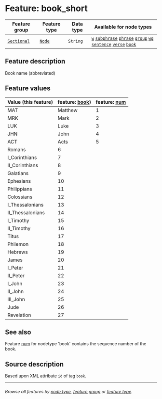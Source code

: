 # Feature: book_short

Feature group | Feature type | Data type | Available for node types
---  | --- | --- | --- 
[`Sectional`](featuresbygroup.md#sectional-features) | [`Node`](featuresbyfeaturetype.md#node-features) | `String` | [`w`](featuresbynodetype.md#word-nodes) [`subphrase`](featuresbynodetype.md#subphrase-nodes) [`phrase`](featuresbynodetype.md#phrase-nodes) [`group`](featuresbynodetype.md#group-nodes) [`wg`](featuresbynodetype.md#wg-nodes) [`sentence`](featuresbynodetype.md#sentence-nodes) [`verse`](featuresbynodetype.md#verse-nodes)  [`book`](featuresbynodetype.md#book-notes)

## Feature description

Book name (abbreviated) 

## Feature values

Value (this feature) | feature: [book](book.md#README)) | feature: [num](num.md)
--- | --- | ---
MAT | Matthew | 1
MRK | Mark | 2
LUK | Luke | 3
JHN | John | 4
ACT | Acts | 5
| Romans | 6
| I_Corinthians | 7
| II_Corinthians | 8
| Galatians | 9
| Ephesians | 10
| Philippians | 11
| Colossians | 12
| I_Thessalonians | 13
| II_Thessalonians | 14
| I_Timothy | 15
| II_Timothy | 16
| Titus | 17
| Philemon | 18
| Hebrews | 19
| James | 20
| I_Peter | 21
| II_Peter | 22
| I_John | 23
| II_John | 24
| III_John | 25
| Jude | 26
| Revelation | 27

## See also

Feature [num](num.md) for nodetype 'book' contains the sequence number of the book.

## Source description

Based upon XML attribute `id` of tag `book`.

---
###### *Browse all features by [node type](featuresbynodetype.md#readme), [feature group](featuresbygroup.md#readme) or [feature type](featuresbyfeaturetype.md#readme).*
